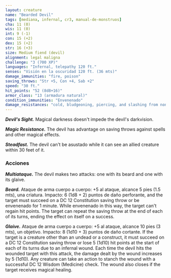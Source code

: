 ```yaml
---
layout: creature
name: "Bearded Devil"
tags: [mediana, infernal, cr3, manual-de-monstruos]
cha: 11 (0)
wis: 11 (0)
int: 9 (-1)
con: 15 (+2)
dex: 15 (+2)
str: 16 (+3)
size: Medium fiend (devil)
alignment: legal maligna
challenge: "3 (700 XP)"
languages: "Infernal, telepathy 120 ft."
senses: "Visión en la oscuridad 120 ft. (36 mts)"
damage_immunities: "fire, poison"
saving_throws: "Str +5, Con +4, Sab +2"
speed: "30 ft."
hit_points: "52 (8d8+16)"
armor_class: "13 (armadura natural)"
condition_immunities: "Envenenado"
damage_resistances: "cold, bludgeoning, piercing, and slashing from nonmagical weapons that aren't silvered"
---
```


***Devil's Sight.*** Magical darkness doesn't impede the devil's darkvision.

***Magic Resistance.*** The devil has advantage on saving throws against spells and other magical effects.

***Steadfast.*** The devil can't be asustado while it can see an allied creature within 30 feet of it.

### Acciones

***Multiataque.*** The devil makes two attacks: one with its beard and one with its glaive.

***Beard.*** Ataque de arma cuerpo a cuerpo: +5 al ataque, alcance 5 pies (1.5 mts), una criatura. Impacto: 6 (1d8 + 2) puntos de daño perforante, and the target must succeed on a DC 12 Constitution saving throw or be envenenado for 1 minute. While envenenado in this way, the target can't regain hit points. The target can repeat the saving throw at the end of each of its turns, ending the effect on itself on a success.

***Glaive.*** Ataque de arma cuerpo a cuerpo: +5 al ataque, alcance 10 pies (3 mts), un objetivo. Impacto: 8 (1d10 + 3) puntos de daño cortante. If the target is a creature other than an undead or a construct, it must succeed on a DC 12 Constitution saving throw or lose 5 (1d10) hit points at the start of each of its turns due to an infernal wound. Each time the devil hits the wounded target with this attack, the damage dealt by the wound increases by 5 (1d10). Any creature can take an action to stanch the wound with a successful DC 12 Wisdom (Medicine) check. The wound also closes if the target receives magical healing.